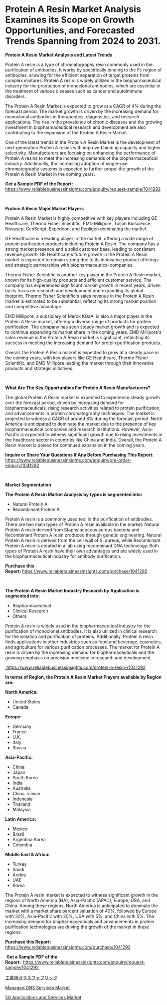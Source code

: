 <p><h1>Protein A Resin Market Analysis Examines its Scope on Growth Opportunities, and Forecasted Trends Spanning from 2024 to 2031.</h1></p><p><strong>Protein A Resin Market Analysis and Latest Trends</strong></p>
<p><p>Protein A resin is a type of chromatography resin commonly used in the purification of antibodies. It works by specifically binding to the Fc region of antibodies, allowing for the efficient separation of target proteins from complex mixtures. Protein A resin is widely utilized in the biopharmaceutical industry for the production of monoclonal antibodies, which are essential in the treatment of various diseases such as cancer and autoimmune disorders.</p><p>The Protein A Resin Market is expected to grow at a CAGR of 4% during the forecast period. The market growth is driven by the increasing demand for monoclonal antibodies in therapeutics, diagnostics, and research applications. The rise in the prevalence of chronic diseases and the growing investment in biopharmaceutical research and development are also contributing to the expansion of the Protein A Resin Market.</p><p>One of the latest trends in the Protein A Resin Market is the development of next-generation Protein A resins with improved binding capacity and higher selectivity. Manufacturers are focusing on enhancing the performance of Protein A resins to meet the increasing demands of the biopharmaceutical industry. Additionally, the increasing adoption of single-use chromatography systems is expected to further propel the growth of the Protein A Resin Market in the coming years.</p></p>
<p><strong>Get a Sample PDF of the Report:&nbsp;</strong> <a href="https://www.reliablebusinessinsights.com/enquiry/request-sample/1041292">https://www.reliablebusinessinsights.com/enquiry/request-sample/1041292</a></p>
<p>&nbsp;</p>
<p><strong>Protein A Resin Major Market Players</strong></p>
<p><p>Protein A Resin Market is highly competitive with key players including GE Healthcare, Thermo Fisher Scientific, EMD Millipore, Tosoh Bioscience, Novasep, GenScript, Expedeon, and Repligen dominating the market.</p><p>GE Healthcare is a leading player in the market, offering a wide range of protein purification products including Protein A Resin. The company has a strong market presence and a solid customer base, leading to consistent revenue growth. GE Healthcare's future growth in the Protein A Resin market is expected to remain strong due to its innovative product offerings and strategic partnerships with biopharmaceutical companies.</p><p>Thermo Fisher Scientific is another key player in the Protein A Resin market, known for its high-quality products and efficient customer service. The company has experienced significant market growth in recent years, driven by its focus on research and development and expanding its global footprint. Thermo Fisher Scientific's sales revenue in the Protein A Resin market is estimated to be substantial, reflecting its strong market position and competitive advantage.</p><p>EMD Millipore, a subsidiary of Merck KGaA, is also a major player in the Protein A Resin market, offering a diverse range of products for protein purification. The company has seen steady market growth and is expected to continue expanding its market share in the coming years. EMD Millipore's sales revenue in the Protein A Resin market is significant, reflecting its success in meeting the increasing demand for protein purification products.</p><p>Overall, the Protein A Resin market is expected to grow at a steady pace in the coming years, with key players like GE Healthcare, Thermo Fisher Scientific, and EMD Millipore leading the market through their innovative products and strategic initiatives.</p></p>
<p>&nbsp;</p>
<p><strong>What Are The Key Opportunities For Protein A Resin Manufacturers?</strong></p>
<p><p>The global Protein A Resin market is expected to experience steady growth over the forecast period, driven by increasing demand for biopharmaceuticals, rising research activities related to protein purification, and advancements in protein chromatography techniques. The market is projected to witness a CAGR of around 8% during the forecast period. North America is anticipated to dominate the market due to the presence of key biopharmaceutical companies and research institutions. However, Asia-Pacific is expected to witness significant growth due to rising investments in the healthcare sector in countries like China and India. Overall, the Protein A Resin market is poised for continued expansion in the coming years.</p></p>
<p><strong>Inquire or Share Your Questions If Any Before Purchasing This Report:</strong> <a href="https://www.reliablebusinessinsights.com/enquiry/pre-order-enquiry/1041292">https://www.reliablebusinessinsights.com/enquiry/pre-order-enquiry/1041292</a></p>
<p>&nbsp;</p>
<p><strong>Market Segmentation</strong></p>
<p><strong>The Protein A Resin Market Analysis by types is segmented into:</strong></p>
<p><ul><li>Natural Protein A</li><li>Recombinant Protein A</li></ul></p>
<p><p>Protein A resin is a commonly used tool in the purification of antibodies. There are two main types of Protein A resin available in the market: Natural Protein A resin derived from Staphylococcus aureus bacteria and Recombinant Protein A resin produced through genetic engineering. Natural Protein A resin is derived from the cell wall of S. aureus, while Recombinant Protein A resin is created in a lab using recombinant DNA technology. Both types of Protein A resin have their own advantages and are widely used in the biopharmaceutical industry for antibody purification.</p></p>
<p><strong>Purchase this Report:&nbsp;</strong><a href="https://www.reliablebusinessinsights.com/purchase/1041292">https://www.reliablebusinessinsights.com/purchase/1041292</a></p>
<p>&nbsp;</p>
<p><strong>The Protein A Resin Market Industry Research by Application is segmented into:</strong></p>
<p><ul><li>Biopharmaceutical</li><li>Clinical Research</li><li>Others</li></ul></p>
<p><p>Protein A resin is widely used in the biopharmaceutical industry for the purification of monoclonal antibodies. It is also utilized in clinical research for the isolation and purification of proteins. Additionally, Protein A resin finds applications in other industries such as food and beverage, cosmetics, and agriculture for various purification processes. The market for Protein A resin is driven by the increasing demand for biopharmaceuticals and the growing emphasis on precision medicine in research and development.</p></p>
<p><a href="https://www.reliablebusinessinsights.com/protein-a-resin-r1041292">&nbsp;https://www.reliablebusinessinsights.com/protein-a-resin-r1041292</a></p>
<p><strong>In terms of Region, the Protein A Resin Market Players available by Region are:</strong></p>
<p>
    <p> <strong> North America: </strong>
        <ul>
            <li>United States</li>
            <li>Canada</li>
        </ul>
        </p> 
    <p> <strong> Europe: </strong>
        <ul>
            <li>Germany</li>
            <li>France</li>
            <li>U.K.</li>
            <li>Italy</li>
            <li>Russia</li>
        </ul>
        </p> 
    <p> <strong> Asia-Pacific: </strong>
        <ul>
            <li>China</li>
            <li>Japan</li>
            <li>South Korea</li>
            <li>India</li>
            <li>Australia</li>
            <li>China Taiwan</li>
            <li>Indonesia</li>
            <li>Thailand</li>
            <li>Malaysia</li>
        </ul>
        </p> 
    <p> <strong> Latin America: </strong>
        <ul>
            <li>Mexico</li>
            <li>Brazil</li>
            <li>Argentina Korea</li>
            <li>Colombia</li>
        </ul>
        </p> 
    <p> <strong> Middle East & Africa: </strong>
        <ul>
            <li>Turkey</li>
            <li>Saudi</li>
            <li>Arabia</li>
            <li>UAE</li>
            <li>Korea</li>
        </ul>
    </p>
    </p>
<p><p>The Protein A resin market is expected to witness significant growth in the regions of North America (NA), Asia-Pacific (APAC), Europe, USA, and China. Among these regions, North America is anticipated to dominate the market with a market share percent valuation of 40%, followed by Europe with 30%, Asia-Pacific with 20%, USA with 5%, and China with 5%. The increasing demand for biopharmaceuticals and advancements in protein purification technologies are driving the growth of the market in these regions.</p></p>
<p><strong>Purchase this Report: </strong><a href="https://www.reliablebusinessinsights.com/purchase/1041292">https://www.reliablebusinessinsights.com/purchase/1041292</a></p>
<p>&nbsp;<strong>Get a Sample PDF of the Report:&nbsp;&nbsp;</strong><a href="https://www.reliablebusinessinsights.com/enquiry/request-sample/1041292">https://www.reliablebusinessinsights.com/enquiry/request-sample/1041292</a></p>
<p><strong></strong></p>
<p><p><a href="https://github.com/KenyonJohns/Market-Research-Report-List-1/blob/main/9949914178907.md">工業用ガラスファブリック</a></p><p><a href="https://github.com/Krish2023na/Market-Research-Report-List-5/blob/main/managed-dns-services-market.md">Managed DNS Services Market</a></p><p><a href="https://github.com/bmorecock/Market-Research-Report-List-4/blob/main/5g-applications-and-services-market.md">5G Applications and Services Market</a></p></p>